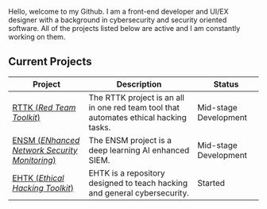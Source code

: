 Hello, welcome to my Github. I am a front-end developer and UI/EX designer with a background in cybersecurity and security oriented software. All of the projects listed below are active and I am constantly working on them.

## Current Projects
| Project | Description | Status |
| ------- | ----------- | ------ |
| [RTTK (*Red Team Toolkit*)](https://github.com/CameronAuler/RTTK/wiki) | The RTTK project is an all in one red team tool that automates ethical hacking tasks. | Mid-stage Development |
| [ENSM (*ENhanced Network Security Monitoring*)](https://github.com/CameronAuler/ENSM/wiki) | The ENSM project is a deep learning AI enhanced SIEM. | Mid-stage Development |
| [EHTK (*Ethical Hacking Toolkit*)](https://github.com/CameronAuler/EHTK) | EHTK is a repository designed to teach hacking and general cybersecurity. | Started |



<!--
**CameronAuler/CameronAuler** is a ✨ _special_ ✨ repository because its `README.md` (this file) appears on your GitHub profile.

Here are some ideas to get you started:

- 🔭 I’m currently working on ...
- 🌱 I’m currently learning ...
- 👯 I’m looking to collaborate on ...
- 🤔 I’m looking for help with ...
- 💬 Ask me about ...
- 📫 How to reach me: ...
- 😄 Pronouns: ...
- ⚡ Fun fact: ...
-->
